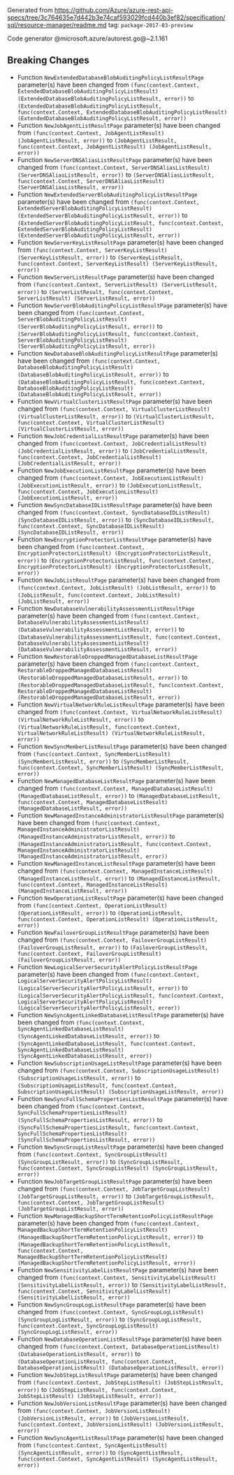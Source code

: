 Generated from https://github.com/Azure/azure-rest-api-specs/tree/3c764635e7d442b3e74caf593029fcd440b3ef82/specification/sql/resource-manager/readme.md tag: `package-2017-03-preview`

Code generator @microsoft.azure/autorest.go@~2.1.161

## Breaking Changes

- Function `NewExtendedDatabaseBlobAuditingPolicyListResultPage` parameter(s) have been changed from `(func(context.Context, ExtendedDatabaseBlobAuditingPolicyListResult) (ExtendedDatabaseBlobAuditingPolicyListResult, error))` to `(ExtendedDatabaseBlobAuditingPolicyListResult, func(context.Context, ExtendedDatabaseBlobAuditingPolicyListResult) (ExtendedDatabaseBlobAuditingPolicyListResult, error))`
- Function `NewJobAgentListResultPage` parameter(s) have been changed from `(func(context.Context, JobAgentListResult) (JobAgentListResult, error))` to `(JobAgentListResult, func(context.Context, JobAgentListResult) (JobAgentListResult, error))`
- Function `NewServerDNSAliasListResultPage` parameter(s) have been changed from `(func(context.Context, ServerDNSAliasListResult) (ServerDNSAliasListResult, error))` to `(ServerDNSAliasListResult, func(context.Context, ServerDNSAliasListResult) (ServerDNSAliasListResult, error))`
- Function `NewExtendedServerBlobAuditingPolicyListResultPage` parameter(s) have been changed from `(func(context.Context, ExtendedServerBlobAuditingPolicyListResult) (ExtendedServerBlobAuditingPolicyListResult, error))` to `(ExtendedServerBlobAuditingPolicyListResult, func(context.Context, ExtendedServerBlobAuditingPolicyListResult) (ExtendedServerBlobAuditingPolicyListResult, error))`
- Function `NewServerKeyListResultPage` parameter(s) have been changed from `(func(context.Context, ServerKeyListResult) (ServerKeyListResult, error))` to `(ServerKeyListResult, func(context.Context, ServerKeyListResult) (ServerKeyListResult, error))`
- Function `NewServerListResultPage` parameter(s) have been changed from `(func(context.Context, ServerListResult) (ServerListResult, error))` to `(ServerListResult, func(context.Context, ServerListResult) (ServerListResult, error))`
- Function `NewServerBlobAuditingPolicyListResultPage` parameter(s) have been changed from `(func(context.Context, ServerBlobAuditingPolicyListResult) (ServerBlobAuditingPolicyListResult, error))` to `(ServerBlobAuditingPolicyListResult, func(context.Context, ServerBlobAuditingPolicyListResult) (ServerBlobAuditingPolicyListResult, error))`
- Function `NewDatabaseBlobAuditingPolicyListResultPage` parameter(s) have been changed from `(func(context.Context, DatabaseBlobAuditingPolicyListResult) (DatabaseBlobAuditingPolicyListResult, error))` to `(DatabaseBlobAuditingPolicyListResult, func(context.Context, DatabaseBlobAuditingPolicyListResult) (DatabaseBlobAuditingPolicyListResult, error))`
- Function `NewVirtualClusterListResultPage` parameter(s) have been changed from `(func(context.Context, VirtualClusterListResult) (VirtualClusterListResult, error))` to `(VirtualClusterListResult, func(context.Context, VirtualClusterListResult) (VirtualClusterListResult, error))`
- Function `NewJobCredentialListResultPage` parameter(s) have been changed from `(func(context.Context, JobCredentialListResult) (JobCredentialListResult, error))` to `(JobCredentialListResult, func(context.Context, JobCredentialListResult) (JobCredentialListResult, error))`
- Function `NewJobExecutionListResultPage` parameter(s) have been changed from `(func(context.Context, JobExecutionListResult) (JobExecutionListResult, error))` to `(JobExecutionListResult, func(context.Context, JobExecutionListResult) (JobExecutionListResult, error))`
- Function `NewSyncDatabaseIDListResultPage` parameter(s) have been changed from `(func(context.Context, SyncDatabaseIDListResult) (SyncDatabaseIDListResult, error))` to `(SyncDatabaseIDListResult, func(context.Context, SyncDatabaseIDListResult) (SyncDatabaseIDListResult, error))`
- Function `NewEncryptionProtectorListResultPage` parameter(s) have been changed from `(func(context.Context, EncryptionProtectorListResult) (EncryptionProtectorListResult, error))` to `(EncryptionProtectorListResult, func(context.Context, EncryptionProtectorListResult) (EncryptionProtectorListResult, error))`
- Function `NewJobListResultPage` parameter(s) have been changed from `(func(context.Context, JobListResult) (JobListResult, error))` to `(JobListResult, func(context.Context, JobListResult) (JobListResult, error))`
- Function `NewDatabaseVulnerabilityAssessmentListResultPage` parameter(s) have been changed from `(func(context.Context, DatabaseVulnerabilityAssessmentListResult) (DatabaseVulnerabilityAssessmentListResult, error))` to `(DatabaseVulnerabilityAssessmentListResult, func(context.Context, DatabaseVulnerabilityAssessmentListResult) (DatabaseVulnerabilityAssessmentListResult, error))`
- Function `NewRestorableDroppedManagedDatabaseListResultPage` parameter(s) have been changed from `(func(context.Context, RestorableDroppedManagedDatabaseListResult) (RestorableDroppedManagedDatabaseListResult, error))` to `(RestorableDroppedManagedDatabaseListResult, func(context.Context, RestorableDroppedManagedDatabaseListResult) (RestorableDroppedManagedDatabaseListResult, error))`
- Function `NewVirtualNetworkRuleListResultPage` parameter(s) have been changed from `(func(context.Context, VirtualNetworkRuleListResult) (VirtualNetworkRuleListResult, error))` to `(VirtualNetworkRuleListResult, func(context.Context, VirtualNetworkRuleListResult) (VirtualNetworkRuleListResult, error))`
- Function `NewSyncMemberListResultPage` parameter(s) have been changed from `(func(context.Context, SyncMemberListResult) (SyncMemberListResult, error))` to `(SyncMemberListResult, func(context.Context, SyncMemberListResult) (SyncMemberListResult, error))`
- Function `NewManagedDatabaseListResultPage` parameter(s) have been changed from `(func(context.Context, ManagedDatabaseListResult) (ManagedDatabaseListResult, error))` to `(ManagedDatabaseListResult, func(context.Context, ManagedDatabaseListResult) (ManagedDatabaseListResult, error))`
- Function `NewManagedInstanceAdministratorListResultPage` parameter(s) have been changed from `(func(context.Context, ManagedInstanceAdministratorListResult) (ManagedInstanceAdministratorListResult, error))` to `(ManagedInstanceAdministratorListResult, func(context.Context, ManagedInstanceAdministratorListResult) (ManagedInstanceAdministratorListResult, error))`
- Function `NewManagedInstanceListResultPage` parameter(s) have been changed from `(func(context.Context, ManagedInstanceListResult) (ManagedInstanceListResult, error))` to `(ManagedInstanceListResult, func(context.Context, ManagedInstanceListResult) (ManagedInstanceListResult, error))`
- Function `NewOperationListResultPage` parameter(s) have been changed from `(func(context.Context, OperationListResult) (OperationListResult, error))` to `(OperationListResult, func(context.Context, OperationListResult) (OperationListResult, error))`
- Function `NewFailoverGroupListResultPage` parameter(s) have been changed from `(func(context.Context, FailoverGroupListResult) (FailoverGroupListResult, error))` to `(FailoverGroupListResult, func(context.Context, FailoverGroupListResult) (FailoverGroupListResult, error))`
- Function `NewLogicalServerSecurityAlertPolicyListResultPage` parameter(s) have been changed from `(func(context.Context, LogicalServerSecurityAlertPolicyListResult) (LogicalServerSecurityAlertPolicyListResult, error))` to `(LogicalServerSecurityAlertPolicyListResult, func(context.Context, LogicalServerSecurityAlertPolicyListResult) (LogicalServerSecurityAlertPolicyListResult, error))`
- Function `NewSyncAgentLinkedDatabaseListResultPage` parameter(s) have been changed from `(func(context.Context, SyncAgentLinkedDatabaseListResult) (SyncAgentLinkedDatabaseListResult, error))` to `(SyncAgentLinkedDatabaseListResult, func(context.Context, SyncAgentLinkedDatabaseListResult) (SyncAgentLinkedDatabaseListResult, error))`
- Function `NewSubscriptionUsageListResultPage` parameter(s) have been changed from `(func(context.Context, SubscriptionUsageListResult) (SubscriptionUsageListResult, error))` to `(SubscriptionUsageListResult, func(context.Context, SubscriptionUsageListResult) (SubscriptionUsageListResult, error))`
- Function `NewSyncFullSchemaPropertiesListResultPage` parameter(s) have been changed from `(func(context.Context, SyncFullSchemaPropertiesListResult) (SyncFullSchemaPropertiesListResult, error))` to `(SyncFullSchemaPropertiesListResult, func(context.Context, SyncFullSchemaPropertiesListResult) (SyncFullSchemaPropertiesListResult, error))`
- Function `NewSyncGroupListResultPage` parameter(s) have been changed from `(func(context.Context, SyncGroupListResult) (SyncGroupListResult, error))` to `(SyncGroupListResult, func(context.Context, SyncGroupListResult) (SyncGroupListResult, error))`
- Function `NewJobTargetGroupListResultPage` parameter(s) have been changed from `(func(context.Context, JobTargetGroupListResult) (JobTargetGroupListResult, error))` to `(JobTargetGroupListResult, func(context.Context, JobTargetGroupListResult) (JobTargetGroupListResult, error))`
- Function `NewManagedBackupShortTermRetentionPolicyListResultPage` parameter(s) have been changed from `(func(context.Context, ManagedBackupShortTermRetentionPolicyListResult) (ManagedBackupShortTermRetentionPolicyListResult, error))` to `(ManagedBackupShortTermRetentionPolicyListResult, func(context.Context, ManagedBackupShortTermRetentionPolicyListResult) (ManagedBackupShortTermRetentionPolicyListResult, error))`
- Function `NewSensitivityLabelListResultPage` parameter(s) have been changed from `(func(context.Context, SensitivityLabelListResult) (SensitivityLabelListResult, error))` to `(SensitivityLabelListResult, func(context.Context, SensitivityLabelListResult) (SensitivityLabelListResult, error))`
- Function `NewSyncGroupLogListResultPage` parameter(s) have been changed from `(func(context.Context, SyncGroupLogListResult) (SyncGroupLogListResult, error))` to `(SyncGroupLogListResult, func(context.Context, SyncGroupLogListResult) (SyncGroupLogListResult, error))`
- Function `NewDatabaseOperationListResultPage` parameter(s) have been changed from `(func(context.Context, DatabaseOperationListResult) (DatabaseOperationListResult, error))` to `(DatabaseOperationListResult, func(context.Context, DatabaseOperationListResult) (DatabaseOperationListResult, error))`
- Function `NewJobStepListResultPage` parameter(s) have been changed from `(func(context.Context, JobStepListResult) (JobStepListResult, error))` to `(JobStepListResult, func(context.Context, JobStepListResult) (JobStepListResult, error))`
- Function `NewJobVersionListResultPage` parameter(s) have been changed from `(func(context.Context, JobVersionListResult) (JobVersionListResult, error))` to `(JobVersionListResult, func(context.Context, JobVersionListResult) (JobVersionListResult, error))`
- Function `NewSyncAgentListResultPage` parameter(s) have been changed from `(func(context.Context, SyncAgentListResult) (SyncAgentListResult, error))` to `(SyncAgentListResult, func(context.Context, SyncAgentListResult) (SyncAgentListResult, error))`
